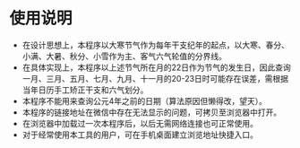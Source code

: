 # 使用说明

* 在设计思想上，本程序以大寒节气作为每年干支纪年的起点，以大寒、春分、小满、大暑、秋分、小雪作为主、客气六气轮值的分界线。
* 在具体实现上，本程序以上述节气所在月的22日作为节气的发生日，因此查询一月、三月、五月、七月、九月、十一月的20-23日时可能存在误差，需根据当年日历手工矫正干支和六气划分。
* 本程序不能用来查询公元4年之前的日期（算法原因但懒得改，望天）。
* 本程序的链接地址在微信中存在无法显示的问题，可拷贝至浏览器中打开。
* 在浏览器中加载过一次本程序后，以后无需网络连接也可正常使用。
* 对于经常使用本工具的用户，可在手机桌面建立浏览地址快捷入口。